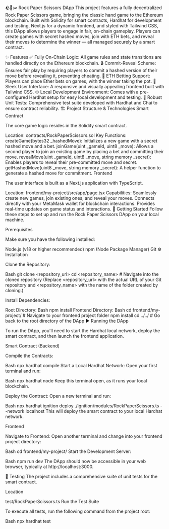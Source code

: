 🪨📄✂️ Rock Paper Scissors DApp
This project features a fully decentralized Rock Paper Scissors game, bringing the classic hand game to the Ethereum blockchain. Built with Solidity for smart contracts, Hardhat for development and testing, Next.js for a dynamic frontend, and styled with Tailwind CSS, this DApp allows players to engage in fair, on-chain gameplay. Players can create games with secret hashed moves, join with ETH bets, and reveal their moves to determine the winner — all managed securely by a smart contract.

✨ Features
✅ Fully On-Chain Logic: All game rules and state transitions are handled directly on the Ethereum blockchain.
🔒 Commit-Reveal Scheme: Ensures fair play by requiring players to commit a hashed version of their move before revealing it, preventing cheating.
💸 ETH Betting Support: Players can place Ether bets on games, with the winner taking the pot.
🎨 Sleek User Interface: A responsive and visually appealing frontend built with Tailwind CSS.
⚙️ Local Development Environment: Comes with a pre-configured Hardhat setup for easy local development and testing.
🧪 Robust Unit Tests: Comprehensive test suite developed with Hardhat and Chai to ensure contract reliability.
🏗️ Project Structure & Technologies
Smart Contract

The core game logic resides in the Solidity smart contract.

Location: contracts/RockPaperScissors.sol
Key Functions:
createGame(bytes32 _hashedMove): Initializes a new game with a secret hashed move and a bet.
joinGame(uint _gameId, uint8 _move): Allows a second player to join an existing game by placing a bet and committing their move.
revealMove(uint _gameId, uint8 _move, string memory _secret): Enables players to reveal their pre-committed move and secret.
getHashedMove(uint8 _move, string memory _secret): A helper function to generate a hashed move for commitment.
Frontend

The user interface is built as a Next.js application with TypeScript.

Location: frontend/my-project/src/app/page.tsx
Capabilities:
Seamlessly create new games, join existing ones, and reveal your moves.
Connects directly with your MetaMask wallet for blockchain interactions.
Provides real-time updates on game status and interactions.
🚀 Getting Started
Follow these steps to set up and run the Rock Paper Scissors DApp on your local machine.

Prerequisites

Make sure you have the following installed:

Node.js (v18 or higher recommended)
npm (Node Package Manager)
Git
⚙️ Installation

Clone the Repository:

Bash
git clone <repository_url>
cd <repository_name> # Navigate into the cloned repository
 (Replace <repository_url> with the actual URL of your Git repository and <repository_name> with the name of the folder created by cloning.)

Install Dependencies:

Root Directory:
Bash
npm install
Frontend Directory:
Bash
cd frontend/my-project/ # Navigate to your frontend project folder
npm install
cd ../../ # Go back to the root directory of the DApp
▶️ Running the DApp

To run the DApp, you'll need to start the Hardhat local network, deploy the smart contract, and then launch the frontend application.

Smart Contract (Backend)

Compile the Contracts:

Bash
npx hardhat compile
 Start a Local Hardhat Network:
Open your first terminal and run:

Bash
npx hardhat node
 Keep this terminal open, as it runs your local blockchain.

Deploy the Contract:
Open a new terminal and run:

Bash
npx hardhat ignition deploy ./ignition/modules/RockPaperScissors.ts --network localhost
 This will deploy the smart contract to your local Hardhat network.

Frontend

Navigate to Frontend:
Open another terminal and change into your frontend project directory:

Bash
cd frontend/my-project/
 Start the Development Server:

Bash
npm run dev
 The DApp should now be accessible in your web browser, typically at http://localhost:3000.

🧪 Testing
The project includes a comprehensive suite of unit tests for the smart contract.

Location

test/RockPaperScissors.ts
Run the Test Suite

To execute all tests, run the following command from the project root:

Bash
npx hardhat test
